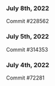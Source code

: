 ### July 8th, 2022

Commit #228562

### July 5th, 2022

Commit #314353


### July 4th, 2022

Commit #72281
